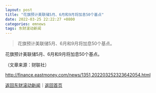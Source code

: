 ```yaml
---
layout: post
title: "花旗预计美联储5月、6月和9月将加息50个基点"
date: 2022-03-25 22:22:27 +0800
categories: emnews
tags: 东财滚动新闻
---
```

> 花旗预计美联储5月、6月和9月将加息50个基点。

<p>花旗预计美联储5月、6月和9月将加息50个基点。 </p><p class="em_media">（文章来源：财联社）</p>

<http://finance.eastmoney.com/news/1351,202203252323642054.html>

[返回东财滚动新闻](//finews.withounder.com/emnews/)｜[返回首页](//finews.withounder.com/)
